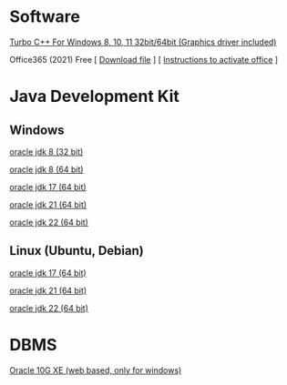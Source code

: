 # Software
[Turbo C++ For Windows 8, 10, 11 32bit/64bit (Graphics driver included)][turbo-c++]

Office365 (2021) Free [ [Download file][office365-2021] ] [ [Instructions to activate office][getoffice365-productKey] ]

# Java Development Kit
## Windows
[oracle jdk 8 (32 bit)][jdk8-32-win]

[oracle jdk 8 (64 bit)][jdk8-64-win]

[oracle jdk 17 (64 bit)][jdk17-win]

[oracle jdk 21 (64 bit)][jdk21-win]

[oracle jdk 22 (64 bit)][jdk22-win]

## Linux (Ubuntu, Debian)
[oracle jdk 17 (64 bit)][jdk17-linux]

[oracle jdk 21 (64 bit)][jdk21-linux]

[oracle jdk 22 (64 bit)][jdk22-linux]

# DBMS
[Oracle 10G XE (web based, only for windows)][oracle-10gxe-win]

[office365-2021]: https://officecdn.microsoft.com/db/492350f6-3a01-4f97-b9c0-c7c6ddf67d60/media/en-us/ProPlus2021Retail.img

[getoffice365-productKey]: https://www.mediafire.com/file/hqmbdd1qig3nq46/get.office2021.txt

[jdk8-32-win]: https://www.mediafire.com/file/l0g5fywdqcr8mfm/jdk-8u421-windows-i586.exe

[jdk8-64-win]: https://www.mediafire.com/file/kxbn50f4576ko0j/jdk-8u421-windows-x64.exe

[jdk17-win]: https://www.mediafire.com/file/gj1req1z28s7aii/jdk-17_windows-x64_bin.exe

[jdk21-win]: https://www.mediafire.com/file/m3mt305b2szegro/jdk-21_windows-x64_bin.exe

[jdk22-win]: https://www.mediafire.com/file/m3mt305b2szegro/jdk-22_windows-x64_bin.exe

[jdk17-linux]: https://www.mediafire.com/file/gvp62splsub0quj/jdk-17_linux-x64_bin.deb

[jdk21-linux]: https://www.mediafire.com/file/gkca0k8b4n4aq2f/jdk-21_linux-x64_bin.deb

[jdk22-linux]: https://www.mediafire.com/file/zc8cpgw692p534s/jdk-22_linux-x64_bin.deb

[oracle-10gxe-win]: https://www.mediafire.com/file/r90otkvtf86q4xk/OracleXE.exe

[turbo-c++]: https://www.mediafire.com/file/gxd4rhi6gbca1b0/TurboCSetup.exe/file
